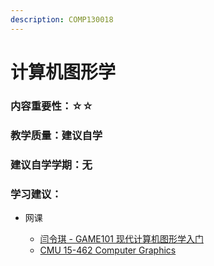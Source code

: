 ```yaml
---
description: COMP130018
---
```


# 计算机图形学

### 内容重要性：☆☆

### 教学质量：建议自学

### 建议自学学期：无

### 学习建议：

*   网课

    * [闫令琪 - GAME101 现代计算机图形学入门](https://csdiy.wiki/%E8%AE%A1%E7%AE%97%E6%9C%BA%E5%9B%BE%E5%BD%A2%E5%AD%A6/GAMES101/)
    * [CMU 15-462 Computer Graphics](https://csdiy.wiki/%E8%AE%A1%E7%AE%97%E6%9C%BA%E5%9B%BE%E5%BD%A2%E5%AD%A6/15462/#\_1)

